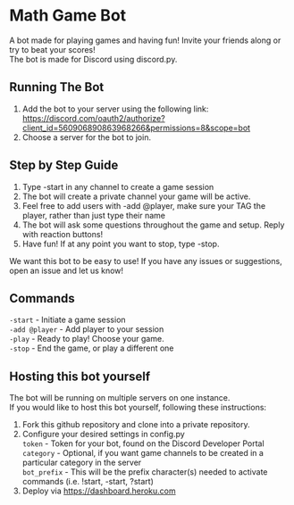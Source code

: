 # Math Game Bot

A bot made for playing games and having fun! Invite your friends along or try to beat your scores!<br />
The bot is made for Discord using discord.py.<br />

## Running The Bot

1. Add the bot to your server using the following link:<br />
https://discord.com/oauth2/authorize?client_id=560906890863968266&permissions=8&scope=bot<br />
2. Choose a server for the bot to join.<br />

## Step by Step Guide

1. Type -start in any channel to create a game session<br />
2. The bot will create a private channel your game will be active.<br />
3. Feel free to add users with -add @player, make sure your TAG the player, rather than just type their name<br />
4. The bot will ask some questions throughout the game and setup. Reply with reaction buttons!<br />
5. Have fun! If at any point you want to stop, type -stop.<br />

We want this bot to be easy to use! If you have any issues or suggestions, open an issue and let us know!<br />

## Commands

`-start` - Initiate a game session<br />
`-add @player` - Add player to your session<br />
`-play` - Ready to play! Choose your game.<br />
`-stop` - End the game, or play a different one<br />

## Hosting this bot yourself
The bot will be running on multiple servers on one instance.<br />
If you would like to host this bot yourself, following these instructions:<br />

1. Fork this github repository and clone into a private repository.<br />
2. Configure your desired settings in config.py<br />
    `token` - Token for your bot, found on the Discord Developer Portal<br />
    `category` - Optional, if you want game channels to be created in a particular category in the server<br />
    `bot_prefix` - This will be the prefix character(s) needed to activate commands (i.e. !start, -start, ?start)<br />
3. Deploy via https://dashboard.heroku.com
